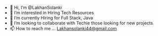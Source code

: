 - 👋 Hi, I’m @LakhanSolanki
- 👀 I’m interested in Hiring Tech Resources
- 🌱 I’m currently Hiring for Full Stack, Java
- 💞️ I’m looking to collaborate with Techie those looking for new projects
- 📫 How to reach me ... Lakhansolanki44@gmail.com

<!---
LakhanSolanki/LakhanSolanki is a ✨ special ✨ repository because its `README.md` (this file) appears on your GitHub profile.
You can click the Preview link to take a look at your changes.
--->
